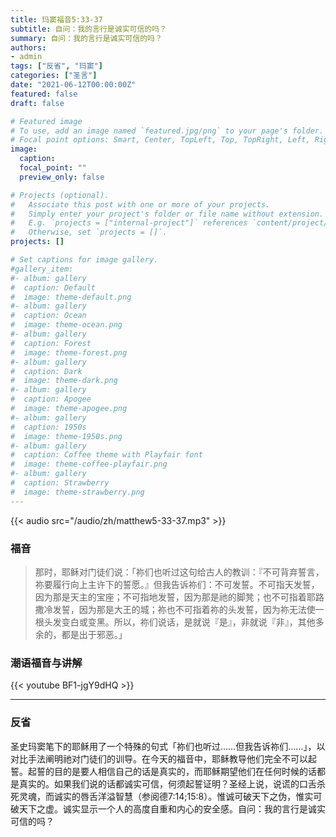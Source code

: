 ```yaml
---
title: 玛窦福音5:33-37
subtitle: 自问：我的言行是诚实可信的吗？
summary: 自问：我的言行是诚实可信的吗？
authors:
- admin
tags: ["反省", "玛窦"]
categories: ["圣言"]
date: "2021-06-12T00:00:00Z"
featured: false
draft: false

# Featured image
# To use, add an image named `featured.jpg/png` to your page's folder.
# Focal point options: Smart, Center, TopLeft, Top, TopRight, Left, Right, BottomLeft, Bottom, BottomRight
image:
  caption:
  focal_point: ""
  preview_only: false

# Projects (optional).
#   Associate this post with one or more of your projects.
#   Simply enter your project's folder or file name without extension.
#   E.g. `projects = ["internal-project"]` references `content/project/deep-learning/index.md`.
#   Otherwise, set `projects = []`.
projects: []

# Set captions for image gallery.
#gallery_item:
#- album: gallery
#  caption: Default
#  image: theme-default.png
#- album: gallery
#  caption: Ocean
#  image: theme-ocean.png
#- album: gallery
#  caption: Forest
#  image: theme-forest.png
#- album: gallery
#  caption: Dark
#  image: theme-dark.png
#- album: gallery
#  caption: Apogee
#  image: theme-apogee.png
#- album: gallery
#  caption: 1950s
#  image: theme-1950s.png
#- album: gallery
#  caption: Coffee theme with Playfair font
#  image: theme-coffee-playfair.png
#- album: gallery
#  caption: Strawberry
#  image: theme-strawberry.png
---
```


{{< audio src="/audio/zh/matthew5-33-37.mp3" >}}

### 福音
> 那时，耶稣对门徒们说：「祢们也听过这句给古人的教训：『不可背弃誓言，祢要履行向上主许下的誓愿。』但我告诉祢们：不可发誓。不可指天发誓，因为那是天主的宝座；不可指地发誓，因为那是祂的脚凳；也不可指着耶路撒冷发誓，因为那是大王的城；祢也不可指着祢的头发誓，因为祢无法使一根头发变白或变黑。所以，祢们说话，是就说『是』，非就说『非』，其他多余的，都是出于邪恶。」


### 潮语福音与讲解
{{< youtube BF1-jgY9dHQ >}}

---
### 反省
圣史玛窦笔下的耶稣用了一个特殊的句式「祢们也听过……但我告诉祢们……」，以对比手法阐明祂对门徒们的训导。在今天的福音中，耶稣教导他们完全不可以起誓。起誓的目的是要人相信自己的话是真实的，而耶稣期望他们在任何时候的话都是真实的。如果我们说的话都诚实可信，何须起誓证明？圣经上说，说谎的口舌杀死灵魂，而诚实的唇舌洋溢智慧（参阅德7:14;15:8）。惟诚可破天下之伪，惟实可破天下之虚。诚实显示一个人的高度自重和内心的安全感。自问：我的言行是诚实可信的吗？
